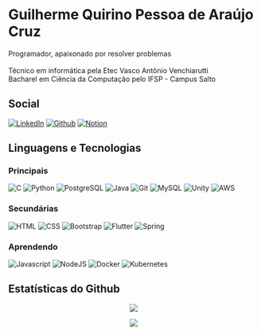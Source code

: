 # Guilherme Quirino Pessoa de Araújo Cruz
Programador, apaixonado por resolver problemas
\
\
Técnico em informática pela Etec Vasco Antônio Venchiarutti
\
Bacharel em Ciência da Computação pelo IFSP - Campus Salto

## Social
[![LinkedIn](https://img.shields.io/badge/LinkedIn-0077B5?style=for-the-badge&logo=linkedin&logoColor=white)](https://www.linkedin.com/in/guilherme-quirino-cruz/) [![Github](https://img.shields.io/badge/GitHub-FFFFFF?style=for-the-badge&logo=github&logoColor=black)](https://github.com/GuilhermeQuirinoCruz) [![Notion](https://img.shields.io/badge/Notion-FFFFFF?style=for-the-badge&logo=notion&logoColor=black)](https://www.notion.so/guilherme-quirino)

## Linguagens e Tecnologias
### Principais
![C](https://img.shields.io/badge/-00599C?style=for-the-badge&logo=c&logoColor=white) ![Python](https://img.shields.io/badge/Python-FFD342?style=for-the-badge&logo=python&logoColor=3673A5) ![PostgreSQL](https://img.shields.io/badge/PostgreSQL-316192?style=for-the-badge&logo=postgresql&logoColor=white) ![Java](https://img.shields.io/badge/Java-FF801A?style=for-the-badge&logo=openjdk&logoColor=white) ![Git](https://img.shields.io/badge/Git-3F2C00?style=for-the-badge&logo=git&logoColor=F15030) ![MySQL](https://img.shields.io/badge/MySQL-FFFFFF?style=for-the-badge&logo=mysql&logoColor=1E4C68) ![Unity](https://img.shields.io/badge/Unity-100000?style=for-the-badge&logo=unity&logoColor=white) ![AWS](https://img.shields.io/badge/AWS-1F3243?style=for-the-badge&logo=amazon-aws&logoColor=FF9900)

### Secundárias
![HTML](https://img.shields.io/badge/HTML5-E44F26?style=for-the-badge&logo=html5&logoColor=white) ![CSS](https://img.shields.io/badge/CSS3-1572B6?style=for-the-badge&logo=css3&logoColor=white) ![Bootstrap](https://img.shields.io/badge/Bootstrap-7608F6?style=for-the-badge&logo=bootstrap&logoColor=white) ![Flutter](https://img.shields.io/badge/Flutter-01579B?style=for-the-badge&logo=flutter&logoColor=54C5F8) ![Spring](https://img.shields.io/badge/Spring-6CB33E?style=for-the-badge&logo=spring&logoColor=white)

### Aprendendo
![Javascript](https://img.shields.io/badge/Javascript-F7E018?style=for-the-badge&logo=javascript&logoColor=white) ![NodeJS](https://img.shields.io/badge/Node.js-43853D?style=for-the-badge&logo=node.js&logoColor=white) ![Docker](https://img.shields.io/badge/Docker-1D63ED?style=for-the-badge&logo=docker&logoColor=white) ![Kubernetes](https://img.shields.io/badge/kubernetes-326CE5?style=for-the-badge&logo=kubernetes&logoColor=white)

## Estatísticas do Github

<p align="center">
    <img src="https://github-readme-stats.vercel.app/api/top-langs/?username=guilhermequirinocruz&layout=compact&langs_count=8&theme=dracula" />
</p>
<p align="center">
    <img src="https://github-readme-stats.vercel.app/api?username=guilhermequirinocruz&show_icons=true&theme=dracula&hide=issues,contribs" />
</p>
